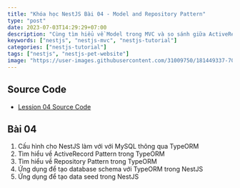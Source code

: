 ```yaml
---
title: "Khóa học NestJS Bài 04 - Model and Repository Pattern"
type: "post"
date: 2023-07-03T14:29:29+07:00
description: "Cùng tìm hiểu về Model trong MVC và so sánh giữa ActiveRecord với Repository Pattern trong NestJS"
keywords: ["nestjs", "nestjs-mvc", "nestjs-tutorial"]
categories: ["nestjs-tutorial"]
tags: ["nestjs", "nestjs-pet-website"]
image: "https://user-images.githubusercontent.com/31009750/181449337-70081a76-5a01-4229-805e-39ed0ded6b5b.png"
---
```


## Source Code

- [Lession 04 Source Code](https://github.com/misostack/nestjs-tutorial-2023/tree/lession04)

## Bài 04

1. Cấu hình cho NestJS làm với với MySQL thông qua TypeORM
2. Tìm hiểu về ActiveRecord Pattern trong TypeORM
3. Tìm hiểu về Repository Pattern trong TypeORM
4. Ứng dụng để tạo database schema với TypeORM trong NestJS
5. Ứng dụng để tạo data seed trong NestJS
